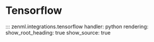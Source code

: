 # Tensorflow

::: zenml.integrations.tensorflow
    handler: python
    rendering:
      show_root_heading: true
      show_source: true
